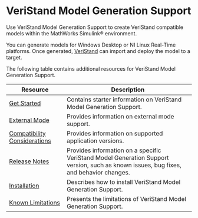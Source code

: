 # VeriStand Model Generation Support

Use VeriStand Model Generation Support to create VeriStand compatible
models within the MathWorks Simulink® environment.

You can generate models for Windows Desktop or NI Linux Real-Time
platforms. Once generated, [VeriStand](https://www.ni.com/veristand) can
import and deploy the model to a target.

The following table contains additional resources for VeriStand Model
Generation Support.

| Resource | Description |
| -------- | ----------- |
| [Get Started](./Getting-Started) | Contains starter information on VeriStand Model Generation Support. |
| [External Mode](./External-Mode) | Provides information on external mode support. |
| [Compatibility Considerations](./Compatibility-Considerations) |  Provides information on supported application versions. |
| [Release Notes](https://github.com/ni/niveristand-model-generation-support-for-simulink/releases/tag/v23.3.0) | Provides information on a specific VeriStand Model Generation Support version, such as known issues, bug fixes, and behavior changes.|
| [Installation](./Installation-Guide) | Describes how to install VeriStand Model Generation Support. |
| [Known Limitations](https://github.com/ni/niveristand-model-generation-support-for-simulink/wiki/Known-Limitations) | Presents the limitations of VeriStand Model Generation Support. |


